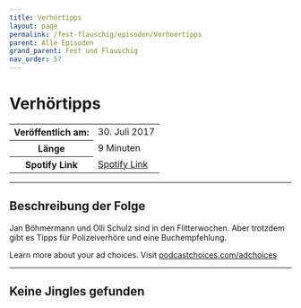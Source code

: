 ```yaml
---
title: Verhörtipps
layout: page
permalink: /fest-flauschig/episoden/Verhoertipps
parent: Alle Episoden
grand_parent: Fest und Flauschig
nav_order: 57
---
```


# Verhörtipps
<table class="resp-table dcf-table dcf-table-responsive dcf-table-bordered dcf-table-striped dcf-w-100%">
                    <tbody>
                        <tr>
                            <th scope="row">Veröffentlich am:</th>
                            <td data-label="Veröffentlich am:">30. Juli 2017</td>
                        </tr>
                        <tr>
                            <th scope="row">Länge </th>
                            <td data-label="Länge ">9 Minuten</td>
                        </tr><tr>
                                <th scope="row">Spotify Link</th>
                                <td data-label="Spotify Link"><a href="https://open.spotify.com/episode/6THRDVtJE3mdonmFXrEFl5">Spotify Link</a></td>
                            </tr></tbody>
                </table>

***

## Beschreibung der Folge

<div>
Jan Böhmermann und Olli Schulz sind in den Flitterwochen. Aber trotzdem gibt es Tipps für Polizeiverhöre und eine Buchempfehlung.<p> </p><p>Learn more about your ad choices. Visit <a href="https://podcastchoices.com/adchoices">podcastchoices.com/adchoices</a></p>  
</div>

***

## Keine Jingles gefunden